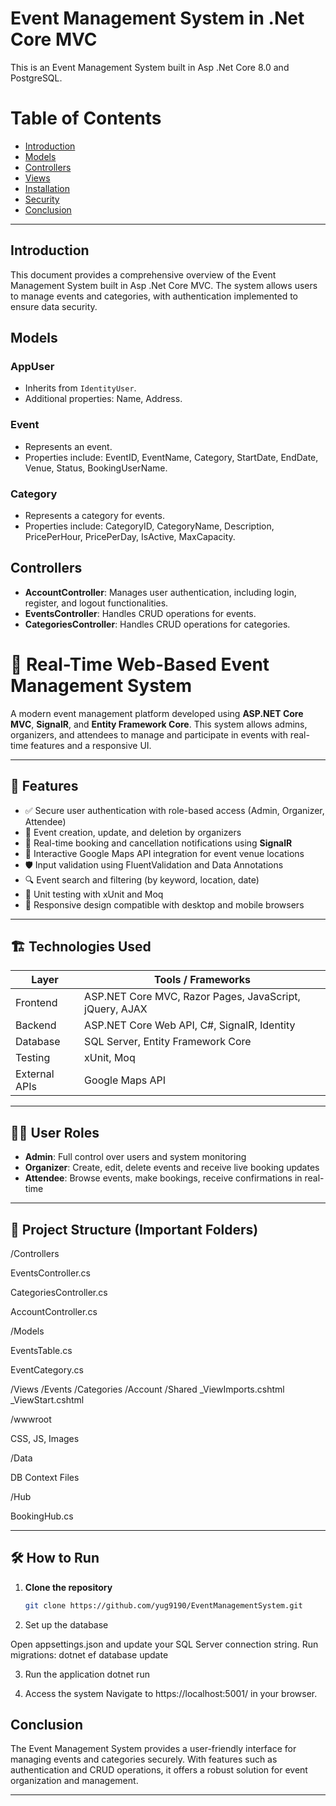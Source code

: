 # Event Management System in .Net Core MVC

This is an Event Management System built in Asp .Net Core 8.0 and PostgreSQL.

# Table of Contents

- [Introduction](#introduction)
- [Models](#models)
- [Controllers](#controllers)
- [Views](#views)
- [Installation](#installation)
- [Security](#security)
- [Conclusion](#conclusion)

---

## Introduction
This document provides a comprehensive overview of the Event Management System built in Asp .Net Core MVC. The system allows users to manage events and categories, with authentication implemented to ensure data security.

## Models
### AppUser
- Inherits from `IdentityUser`.
- Additional properties: Name, Address.

### Event
- Represents an event.
- Properties include: EventID, EventName, Category, StartDate, EndDate, Venue, Status, BookingUserName.

### Category
- Represents a category for events.
- Properties include: CategoryID, CategoryName, Description, PricePerHour, PricePerDay, IsActive, MaxCapacity.

## Controllers
- **AccountController**: Manages user authentication, including login, register, and logout functionalities.
- **EventsController**: Handles CRUD operations for events.
- **CategoriesController**: Handles CRUD operations for categories.

# 🎫 Real-Time Web-Based Event Management System

A modern event management platform developed using **ASP.NET Core MVC**, **SignalR**, and **Entity Framework Core**. This system allows admins, organizers, and attendees to manage and participate in events with real-time features and a responsive UI.

---

## 🚀 Features

- ✅ Secure user authentication with role-based access (Admin, Organizer, Attendee)
- 📅 Event creation, update, and deletion by organizers
- 📍 Real-time booking and cancellation notifications using **SignalR**
- 📌 Interactive Google Maps API integration for event venue locations
- 🛡️ Input validation using FluentValidation and Data Annotations
- 🔍 Event search and filtering (by keyword, location, date)
- 🧪 Unit testing with xUnit and Moq
- 📱 Responsive design compatible with desktop and mobile browsers

---

## 🏗️ Technologies Used

| Layer          | Tools / Frameworks                                 |
|----------------|----------------------------------------------------|
| Frontend       | ASP.NET Core MVC, Razor Pages, JavaScript, jQuery, AJAX |
| Backend        | ASP.NET Core Web API, C#, SignalR, Identity         |
| Database       | SQL Server, Entity Framework Core                   |
| Testing        | xUnit, Moq                                          |
| External APIs  | Google Maps API                                     |

---

## 🧑‍💻 User Roles

- **Admin**: Full control over users and system monitoring
- **Organizer**: Create, edit, delete events and receive live booking updates
- **Attendee**: Browse events, make bookings, receive confirmations in real-time

---

## 📂 Project Structure (Important Folders)

/Controllers

EventsController.cs

CategoriesController.cs

AccountController.cs

/Models

EventsTable.cs

EventCategory.cs

/Views
/Events
/Categories
/Account
/Shared
_ViewImports.cshtml
_ViewStart.cshtml

/wwwroot

CSS, JS, Images

/Data

DB Context Files

/Hub

BookingHub.cs

---

## 🛠️ How to Run

1. **Clone the repository**
   ```bash
   git clone https://github.com/yug9190/EventManagementSystem.git

2. Set up the database

Open appsettings.json and update your SQL Server connection string.
Run migrations:
dotnet ef database update

3. Run the application
dotnet run

4. Access the system
Navigate to https://localhost:5001/ in your browser.

## Conclusion
The Event Management System provides a user-friendly interface for managing events and categories securely. With features such as authentication and CRUD operations, it offers a robust solution for event organization and management.

---
